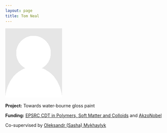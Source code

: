 ```yaml
---
layout: page
title: Tom Neal
---
```


<img src="img/placeholder.png" alt="Tom Neal" class="gallery">

**Project:** Towards water-bourne gloss paint

**Funding:** [EPSRC CDT in Polymers, Soft Matter and Colloids](http://www.polymercentre.org.uk/centre-for-doctoral-training/) and [AkzoNobel](https://www.akzonobel.com)

Co-supervised by [Oleksandr (Sasha) Mykhaylyk](https://www.sheffield.ac.uk/chemistry/staff/profiles/oleksandr_mykhaylyk)
